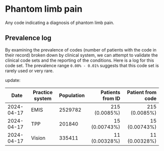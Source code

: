 # Phantom limb pain

Any code indicating a diagnosis of phantom limb pain.

## Prevalence log

By examining the prevalence of codes (number of patients with the code in their record) broken down by clinical system, we can attempt to validate the clinical code sets and the reporting of the conditions. Here is a log for this code set. The prevalence range `0.00% - 0.01%` suggests that this code set is rarely used or very rare.

update:

| Date       | Practice system | Population | Patients from ID | Patient from code |
| ---------- | --------------- | ---------- | ---------------: | ----------------: |
| 2024-04-17 | EMIS | 2529782 | 215 (0.0085%) | 215 (0.0085%) | 
| 2024-04-17 | TPP | 201840 | 15 (0.00743%) | 15 (0.00743%) | 
| 2024-04-17 | Vision | 335411 | 11 (0.00328%) | 11 (0.00328%) | 
